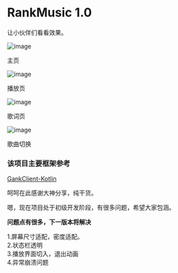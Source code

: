# RankMusic 1.0
让小伙伴们看看效果。

![image](https://raw.githubusercontent.com/Callanna/RankMusic/master/art/mian.png)

主页

![image](https://raw.githubusercontent.com/Callanna/RankMusic/master/art/play.png)

播放页

![image](https://raw.githubusercontent.com/Callanna/RankMusic/master/art/lrc.png)

歌词页

![image](https://raw.githubusercontent.com/Callanna/RankMusic/master/art/ezgif.com-video-to-gif.gif)

歌曲切换

### 该项目主要框架参考
[GankClient-Kotlin](https://github.com/githubwing/GankClient-Kotlin)  
 
呵呵在此感谢大神分享，纯干货。  


嗯，现在项目处于初级开发阶段，有很多问题，希望大家包涵。  
**<O-O>**  

**问题点有很多，下一版本将解决**

1.屏幕尺寸适配，密度适配。  
2.状态栏透明  
3.播放界面切入，退出动画  
4.异常崩溃问题  
